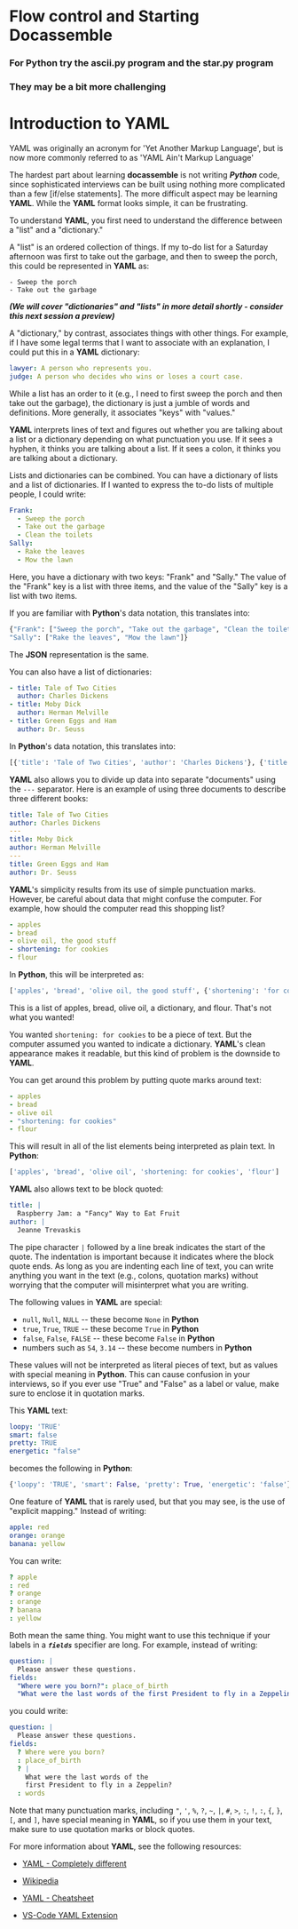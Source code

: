 
# Flow control and Starting Docassemble

### For Python try the ascii.py program and the star.py program
### They may be a bit more challenging



# Introduction to YAML

YAML was originally an acronym for 'Yet Another Markup Language', but is now more commonly referred to as 'YAML Ain't Markup Language'

The hardest part about learning **docassemble** is not writing
***Python*** code, since sophisticated interviews can be built using
nothing more complicated than a few [if/else statements].  The more
difficult aspect may be learning **YAML**.  While the **YAML** format
looks simple, it can be frustrating.

To understand **YAML**, you first need to understand the difference
between a "list" and a "dictionary."

A "list" is an ordered collection of things.  If my to-do list for a
Saturday afternoon was first to take out the garbage, and then to
sweep the porch, this could be represented in **YAML** as:

```
- Sweep the porch
- Take out the garbage
```

***(We will cover "dictionaries" and "lists" in more detail shortly - consider this next session  a preview)***

A "dictionary," by contrast, associates things with other things.  For
example, if I have some legal terms that I want to associate with an
explanation, I could put this in a **YAML** dictionary:

```yaml
lawyer: A person who represents you.
judge: A person who decides who wins or loses a court case.
```

While a list has an order to it (e.g., I need to first sweep the porch and
then take out the garbage), the dictionary is just a jumble of words
and definitions.  More generally, it associates "keys" with "values."

**YAML** interprets lines of text and figures out whether you are
talking about a list or a dictionary depending on what punctuation you
use.  If it sees a hyphen, it thinks you are talking about a list.  If
it sees a colon, it thinks you are talking about a dictionary.

Lists and dictionaries can be combined.  You can have a dictionary of
lists and a list of dictionaries.  If I wanted to express the to-do
lists of multiple people, I could write:

```yaml
Frank:
  - Sweep the porch
  - Take out the garbage
  - Clean the toilets
Sally:
  - Rake the leaves
  - Mow the lawn
```

Here, you have a dictionary with two keys: "Frank" and "Sally."  The
value of the "Frank" key is a list with three items, and the value of
the "Sally" key is a list with two items.

If you are familiar with **Python**'s data notation, this translates
into:

```python
{"Frank": ["Sweep the porch", "Take out the garbage", "Clean the toilets"],
"Sally": ["Rake the leaves", "Mow the lawn"]}
```

The **JSON** representation is the same.

You can also have a list of dictionaries:

```yaml
- title: Tale of Two Cities
  author: Charles Dickens
- title: Moby Dick
  author: Herman Melville
- title: Green Eggs and Ham
  author: Dr. Seuss
```

In **Python**'s data notation, this translates into:

```python
[{'title': 'Tale of Two Cities', 'author': 'Charles Dickens'}, {'title': 'Moby Dick', 'author': 'Herman Melville'}, {'title': 'Green Eggs and Ham', 'author': 'Dr. Seuss'}]
```

**YAML** also allows you to divide up data into separate "documents"
using the `---` separator.  Here is an example of using three
documents to describe three different books:

```yaml
title: Tale of Two Cities
author: Charles Dickens
---
title: Moby Dick
author: Herman Melville
---
title: Green Eggs and Ham
author: Dr. Seuss
```

**YAML**'s simplicity results from its use of simple punctuation marks.
However, be careful about data that might confuse the computer.  For
example, how should the computer read this shopping list?

```yaml
- apples
- bread
- olive oil, the good stuff
- shortening: for cookies
- flour
```

In **Python**, this will be interpreted as:

```python
['apples', 'bread', 'olive oil, the good stuff', {'shortening': 'for cookies'}, 'flour']
```

This is a list of apples, bread, olive oil, a dictionary, and flour.
That's not what you wanted!

You wanted `shortening: for cookies` to be a piece of text.  But the
computer assumed you wanted to indicate a dictionary.  **YAML**'s clean
appearance makes it readable, but this kind of problem is the downside
to **YAML**.

You can get around this problem by putting quote marks around text:

```yaml
- apples
- bread
- olive oil
- "shortening: for cookies"
- flour
```

This will result in all of the list elements being interpreted as
plain text.  In **Python**:

```python
['apples', 'bread', 'olive oil', 'shortening: for cookies', 'flour']
```

**YAML** also allows text to be block quoted:

```yaml
title: |
  Raspberry Jam: a "Fancy" Way to Eat Fruit
author: |
  Jeanne Trevaskis
```

The pipe character `|` followed by a line break indicates the start of
the quote.  The indentation is important because it indicates where
the block quote ends.  As long as you are indenting each line of text,
you can write anything you want in the text (e.g., colons, quotation
marks) without worrying that the computer will misinterpret what you
are writing.

The following values in **YAML** are special:

* `null`, `Null`, `NULL` -- these become `None` in **Python**
* `true`, `True`, `TRUE` -- these become `True` in **Python**
* `false`, `False`, `FALSE` -- these become `False` in **Python**
* numbers such as `54`, `3.14` -- these become numbers in **Python**

These values will not be interpreted as literal pieces of text, but as
values with special meaning in **Python**.  This can cause confusion in
your interviews, so if you ever use "True" and "False" as a label or
value, make sure to enclose it in quotation marks.

This **YAML** text:

```yaml
loopy: 'TRUE'
smart: false
pretty: TRUE
energetic: "false"
```

becomes the following in **Python**:

```python
{'loopy': 'TRUE', 'smart': False, 'pretty': True, 'energetic': 'false'}
```

One feature of **YAML** that is rarely used, but that you may see, is
the use of "explicit mapping."  Instead of writing:

```yaml
apple: red
orange: orange
banana: yellow
```

You can write:

```yaml
? apple
: red
? orange
: orange
? banana
: yellow
```

Both mean the same thing.  You might want to use this technique if
your labels in a ***`fields`*** specifier are long.  For example, instead
of writing:

```yaml
question: |
  Please answer these questions.
fields:
  "Where were you born?": place_of_birth
  "What were the last words of the first President to fly in a Zeppelin?": words
```

you could write:

```yaml
question: |
  Please answer these questions.
fields:
  ? Where were you born?
  : place_of_birth
  ? |
    What were the last words of the 
    first President to fly in a Zeppelin?
  : words
```

Note that many punctuation marks, including `"`, `'`, `%`, `?`, `~`, `|`, `#`, `>`, `:`, `!`, `:`, `{`, `}`,
`[`, and `]`, have special meaning in **YAML**, so if you use them in
your text, make sure to use quotation marks or block quotes.

For more information about **YAML**, see the following resources:

* [YAML - Completely different](http://jessenoller.com/blog/2009/04/13/yaml-aint-markup-language-completely-different)

* [Wikipedia](https://en.wikipedia.org/wiki/YAML)

* [YAML - Cheatsheet](https://kapeli.com/cheat_sheets/YAML.docset/Contents/Resources/Documents/index)

* [VS-Code YAML Extension](https://marketplace.visualstudio.com/items?itemName=redhat.vscode-yaml)
